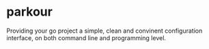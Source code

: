 parkour
=======

Providing your go project a simple, clean and convinent configuration interface, on both command line and programming level.

